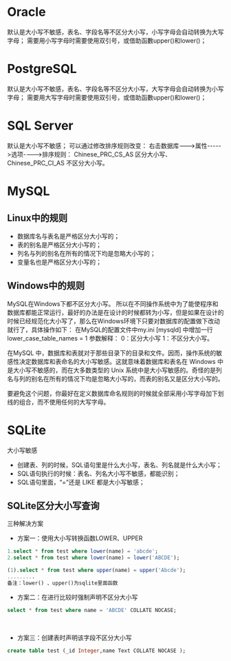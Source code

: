 # Oracle
默认是大小写不敏感，表名、字段名等不区分大小写，小写字母会自动转换为大写字母； 需要用小写字母时需要使用双引号，或借助函數upper()和lower()；

# PostgreSQL
默认是大小写不敏感，表名、字段名等不区分大小写，大写字母会自动转换为小写字母； 需要用大写字母时需要使用双引号，或借助函數upper()和lower()；

# SQL Server
默认是大小写不敏感； 可以通过修改排序规则改变： 右击数据库--->属性----->选项---->排序规则： Chinese_PRC_CS_AS 区分大小写、 Chinese_PRC_CI_AS 不区分大小写。

# MySQL
## Linux中的规则
- 数据库名与表名是严格区分大小写的；
- 表的别名是严格区分大小写的；
- 列名与列的别名在所有的情况下均是忽略大小写的； 
- 变量名也是严格区分大小写的； 

## Windows中的规则
MySQL在Windows下都不区分大小写。
所以在不同操作系统中为了能使程序和数据库都能正常运行，最好的办法是在设计的时候都转为小写，但是如果在设计的时候已经规范化大小写了，那么在Windows环境下只要对数据库的配置做下改动就行了，具体操作如下： 在MySQL的配置文件中my.ini [mysqld] 中增加一行 lower_case_table_names = 1 参数解释： 0：区分大小写 1：不区分大小写。

在MySQL 中，数据库和表就对于那些目录下的目录和文件。因而，操作系统的敏感性决定数据库和表命名的大小写敏感。这就意味着数据库和表名在 Windows 中是大小写不敏感的，而在大多数类型的 Unix 系统中是大小写敏感的。奇怪的是列名与列的别名在所有的情况下均是忽略大小写的，而表的别名又是区分大小写的。

要避免这个问题，你最好在定义数据库命名规则的时候就全部采用小写字母加下划线的组合，而不使用任何的大写字母。


# SQLite
大小写敏感

- 创建表、列的时候，SQL语句里是什么大小写，表名、列名就是什么大小写；
- SQL语句执行的时候：表名、列名大小写不敏感，都能识别；
- SQL语句里面，“=”还是 LIKE 都是大小写敏感；


## SQLite区分大小写查询

三种解决方案

- 方案一：使用大小写转换函数LOWER、UPPER
```sql
1.select * from test where lower(name) = 'abcde';
2.select * from test where lower(name) = lower('ABCDE');

(1).select * from test where upper(name) = upper('Abcde');
.........
备注：lower() 、upper()为sqlite里面函数
```

- 方案二：在进行比较时强制声明不区分大小写
```sql
select * from test where name = 'ABCDE' COLLATE NOCASE;
```
        
- 方案三：创建表时声明该字段不区分大小写
```sql
create table test (_id Integer,name Text COLLATE NOCASE );
```